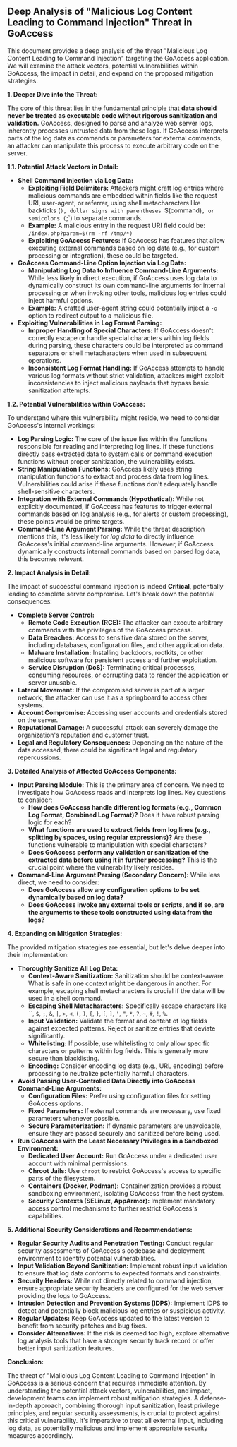 ## Deep Analysis of "Malicious Log Content Leading to Command Injection" Threat in GoAccess

This document provides a deep analysis of the threat "Malicious Log Content Leading to Command Injection" targeting the GoAccess application. We will examine the attack vectors, potential vulnerabilities within GoAccess, the impact in detail, and expand on the proposed mitigation strategies.

**1. Deeper Dive into the Threat:**

The core of this threat lies in the fundamental principle that **data should never be treated as executable code without rigorous sanitization and validation.**  GoAccess, designed to parse and analyze web server logs, inherently processes untrusted data from these logs. If GoAccess interprets parts of the log data as commands or parameters for external commands, an attacker can manipulate this process to execute arbitrary code on the server.

**1.1. Potential Attack Vectors in Detail:**

* **Shell Command Injection via Log Data:**
    * **Exploiting Field Delimiters:** Attackers might craft log entries where malicious commands are embedded within fields like the request URI, user-agent, or referrer, using shell metacharacters like backticks (`), dollar signs with parentheses `$(command)`, or semicolons (`;`) to separate commands.
    * **Example:** A malicious entry in the request URI field could be: `/index.php?param=$(rm -rf /tmp/*)`
    * **Exploiting GoAccess Features:** If GoAccess has features that allow executing external commands based on log data (e.g., for custom processing or integration), these could be targeted.
* **GoAccess Command-Line Option Injection via Log Data:**
    * **Manipulating Log Data to Influence Command-Line Arguments:**  While less likely in direct execution, if GoAccess uses log data to dynamically construct its own command-line arguments for internal processing or when invoking other tools, malicious log entries could inject harmful options.
    * **Example:** A crafted user-agent string could potentially inject a `-o` option to redirect output to a malicious file.
* **Exploiting Vulnerabilities in Log Format Parsing:**
    * **Improper Handling of Special Characters:** If GoAccess doesn't correctly escape or handle special characters within log fields during parsing, these characters could be interpreted as command separators or shell metacharacters when used in subsequent operations.
    * **Inconsistent Log Format Handling:** If GoAccess attempts to handle various log formats without strict validation, attackers might exploit inconsistencies to inject malicious payloads that bypass basic sanitization attempts.

**1.2. Potential Vulnerabilities within GoAccess:**

To understand where this vulnerability might reside, we need to consider GoAccess's internal workings:

* **Log Parsing Logic:** The core of the issue lies within the functions responsible for reading and interpreting log lines. If these functions directly pass extracted data to system calls or command execution functions without proper sanitization, the vulnerability exists.
* **String Manipulation Functions:**  GoAccess likely uses string manipulation functions to extract and process data from log lines. Vulnerabilities could arise if these functions don't adequately handle shell-sensitive characters.
* **Integration with External Commands (Hypothetical):** While not explicitly documented, if GoAccess has features to trigger external commands based on log analysis (e.g., for alerts or custom processing), these points would be prime targets.
* **Command-Line Argument Parsing:**  While the threat description mentions this, it's less likely for *log data* to directly influence GoAccess's initial command-line arguments. However, if GoAccess dynamically constructs internal commands based on parsed log data, this becomes relevant.

**2. Impact Analysis in Detail:**

The impact of successful command injection is indeed **Critical**, potentially leading to complete server compromise. Let's break down the potential consequences:

* **Complete Server Control:**
    * **Remote Code Execution (RCE):** The attacker can execute arbitrary commands with the privileges of the GoAccess process.
    * **Data Breaches:** Access to sensitive data stored on the server, including databases, configuration files, and other application data.
    * **Malware Installation:** Installing backdoors, rootkits, or other malicious software for persistent access and further exploitation.
    * **Service Disruption (DoS):**  Terminating critical processes, consuming resources, or corrupting data to render the application or server unusable.
* **Lateral Movement:** If the compromised server is part of a larger network, the attacker can use it as a springboard to access other systems.
* **Account Compromise:**  Accessing user accounts and credentials stored on the server.
* **Reputational Damage:**  A successful attack can severely damage the organization's reputation and customer trust.
* **Legal and Regulatory Consequences:** Depending on the nature of the data accessed, there could be significant legal and regulatory repercussions.

**3. Detailed Analysis of Affected GoAccess Components:**

* **Input Parsing Module:** This is the primary area of concern. We need to investigate how GoAccess reads and interprets log lines. Key questions to consider:
    * **How does GoAccess handle different log formats (e.g., Common Log Format, Combined Log Format)?** Does it have robust parsing logic for each?
    * **What functions are used to extract fields from log lines (e.g., splitting by spaces, using regular expressions)?** Are these functions vulnerable to manipulation with special characters?
    * **Does GoAccess perform any validation or sanitization of the extracted data before using it in further processing?** This is the crucial point where the vulnerability likely resides.
* **Command-Line Argument Parsing (Secondary Concern):**  While less direct, we need to consider:
    * **Does GoAccess allow any configuration options to be set dynamically based on log data?**
    * **Does GoAccess invoke any external tools or scripts, and if so, are the arguments to these tools constructed using data from the logs?**

**4. Expanding on Mitigation Strategies:**

The provided mitigation strategies are essential, but let's delve deeper into their implementation:

* **Thoroughly Sanitize All Log Data:**
    * **Context-Aware Sanitization:**  Sanitization should be context-aware. What is safe in one context might be dangerous in another. For example, escaping shell metacharacters is crucial if the data will be used in a shell command.
    * **Escaping Shell Metacharacters:**  Specifically escape characters like ``, `$`, `;`, `&`, `|`, `>`, `<`, `(`, `)`, `{`, `}`, `[`, `]`, `'`, `"`, `*`, `?`, `~`, `#`, `!`, `%`.
    * **Input Validation:**  Validate the format and content of log fields against expected patterns. Reject or sanitize entries that deviate significantly.
    * **Whitelisting:**  If possible, use whitelisting to only allow specific characters or patterns within log fields. This is generally more secure than blacklisting.
    * **Encoding:** Consider encoding log data (e.g., URL encoding) before processing to neutralize potentially harmful characters.
* **Avoid Passing User-Controlled Data Directly into GoAccess Command-Line Arguments:**
    * **Configuration Files:**  Prefer using configuration files for setting GoAccess options.
    * **Fixed Parameters:**  If external commands are necessary, use fixed parameters whenever possible.
    * **Secure Parameterization:** If dynamic parameters are unavoidable, ensure they are passed securely and sanitized before being used.
* **Run GoAccess with the Least Necessary Privileges in a Sandboxed Environment:**
    * **Dedicated User Account:** Run GoAccess under a dedicated user account with minimal permissions.
    * **Chroot Jails:**  Use `chroot` to restrict GoAccess's access to specific parts of the filesystem.
    * **Containers (Docker, Podman):**  Containerization provides a robust sandboxing environment, isolating GoAccess from the host system.
    * **Security Contexts (SELinux, AppArmor):**  Implement mandatory access control mechanisms to further restrict GoAccess's capabilities.

**5. Additional Security Considerations and Recommendations:**

* **Regular Security Audits and Penetration Testing:**  Conduct regular security assessments of GoAccess's codebase and deployment environment to identify potential vulnerabilities.
* **Input Validation Beyond Sanitization:** Implement robust input validation to ensure that log data conforms to expected formats and constraints.
* **Security Headers:** While not directly related to command injection, ensure appropriate security headers are configured for the web server providing the logs to GoAccess.
* **Intrusion Detection and Prevention Systems (IDPS):** Implement IDPS to detect and potentially block malicious log entries or suspicious activity.
* **Regular Updates:** Keep GoAccess updated to the latest version to benefit from security patches and bug fixes.
* **Consider Alternatives:** If the risk is deemed too high, explore alternative log analysis tools that have a stronger security track record or offer better input sanitization features.

**Conclusion:**

The threat of "Malicious Log Content Leading to Command Injection" in GoAccess is a serious concern that requires immediate attention. By understanding the potential attack vectors, vulnerabilities, and impact, development teams can implement robust mitigation strategies. A defense-in-depth approach, combining thorough input sanitization, least privilege principles, and regular security assessments, is crucial to protect against this critical vulnerability. It's imperative to treat all external input, including log data, as potentially malicious and implement appropriate security measures accordingly.
